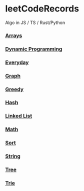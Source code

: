 # leetCodeRecords

Algo in JS / TS / Rust/Python 



### [Arrays](https://github.com/Muluoguiben/leetCodeRecords/tree/main/Leetcode/Array)

### [Dynamic Programming](https://github.com/Muluoguiben/leetCodeRecords/tree/main/Leetcode/Dynamic%20Programming)

### [Everyday](https://github.com/Muluoguiben/leetCodeRecords/tree/main/Leetcode/Everyday)

### [Graph](https://github.com/Muluoguiben/leetCodeRecords/tree/main/Leetcode/Graph/463.%20Island%20Perimeter)

### [Greedy](https://github.com/Muluoguiben/leetCodeRecords/tree/main/Leetcode/Greedy)

### [Hash](https://github.com/Muluoguiben/leetCodeRecords/tree/main/Leetcode/Hash)

### [Linked List](https://github.com/Muluoguiben/leetCodeRecords/tree/main/Leetcode/Linked%20List)

### [Math](https://github.com/Muluoguiben/leetCodeRecords/tree/main/Leetcode/Math)

### [Sort](https://github.com/Muluoguiben/leetCodeRecords/tree/main/Leetcode/Sort)

### [String](https://github.com/Muluoguiben/leetCodeRecords/tree/main/Leetcode/String)

### [Tree](https://github.com/Muluoguiben/leetCodeRecords/tree/main/Leetcode/Tree)

### [Trie](https://github.com/Muluoguiben/leetCodeRecords/tree/main/Leetcode/Trie)

